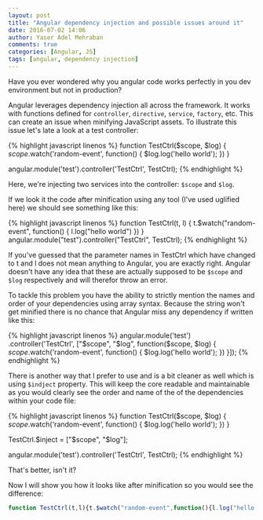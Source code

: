 ```yaml
---
layout: post
title: "Angular dependency injection and possible issues around it"
date: 2016-07-02 14:06
author: Yaser Adel Mehraban
comments: true
categories: [Angular, JS]
tags: [angular, dependency injection]
---
```

Have you ever wondered why you angular code works perfectly in you dev environment but not in production?
<!--more-->
Angular leverages dependency injection all across the framework. It works with functions defined for `controller`, `directive`, `service`, `factory`, etc. This can create an issue when minifying JavaScript assets. To illustrate this issue let's late a look at a test controller:

{% highlight javascript linenos %}
function TestCtrl($scope, $log) {
  $scope.$watch('random-event', function() {
    $log.log('hello world');
  })
}

angular.module('test').controller('TestCtrl', TestCtrl);
{% endhighlight %}

Here, we're injecting two services into the controller: `$scope` and `$log`.

If we look it the code after minification using any tool (I've used uglified here) we should see something like this:

{% highlight javascript linenos %}
function TestCtrl(t, l) {
    t.$watch("random-event", function() {
        l.log("hello world")
    })
}
angular.module("test").controller("TestCtrl", TestCtrl);
{% endhighlight %}

If you've guessed that the parameter names in TestCtrl which have changed to t and l does not mean anything to Angular, you are exactly right. Angular doesn't have any idea that these are actually supposed to be `$scope` and `$log` respectively and will therefor throw an error.

To tackle this problem you have the ability to strictly mention the names and order of your dependencies using array syntax. Because the string won't get minified there is no chance that Angular miss any dependency if written like this:

{% highlight javascript linenos %}
angular.module('test')
    .controller('TestCtrl', ["$scope", "$log", function($scope, $log) {
        $scope.$watch('random-event', function() {
            $log.log('hello world');
        })
    }]);
{% endhighlight %}

There is another way that I prefer to use and is a bit cleaner as well which is using `$indject` property. This will keep the core readable and maintainable as you would clearly see the order and name of the of the dependencies within your code file:

{% highlight javascript linenos %}
function TestCtrl($scope, $log) {
  $scope.$watch('random-event', function() {
    $log.log('hello world');
  })
}

TestCtrl.$inject = ["$scope", "$log"];

angular.module('test').controller('TestCtrl', TestCtrl);
{% endhighlight %}

That's better, isn't it?

Now I will show you how it looks like after minification so you would see the difference:

```javascript
function TestCtrl(t,l){t.$watch("random-event",function(){l.log("hello world")})}TestCtrl.$inject=["$scope","$log"],angular.module("test").controller("TestCtrl",TestCtrl);
```
